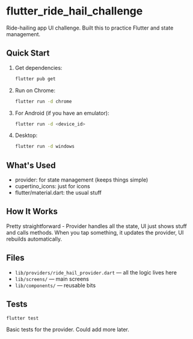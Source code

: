 # flutter_ride_hail_challenge

Ride-hailing app UI challenge. Built this to practice Flutter and state management.

## Quick Start

1. Get dependencies:
   ```sh
   flutter pub get
   ```

2. Run on Chrome:
   ```sh
   flutter run -d chrome
   ```

3. For Android (if you have an emulator):
   ```sh
   flutter run -d <device_id>
   ```

4. Desktop:
   ```sh
   flutter run -d windows
   ```

## What's Used

- provider: for state management (keeps things simple)
- cupertino_icons: just for icons
- flutter/material.dart: the usual stuff

## How It Works

Pretty straightforward - Provider handles all the state, UI just shows stuff and calls methods. When you tap something, it updates the provider, UI rebuilds automatically.

## Files

- `lib/providers/ride_hail_provider.dart` — all the logic lives here
- `lib/screens/` — main screens
- `lib/components/` — reusable bits

## Tests

```sh
flutter test
```

Basic tests for the provider. Could add more later.
